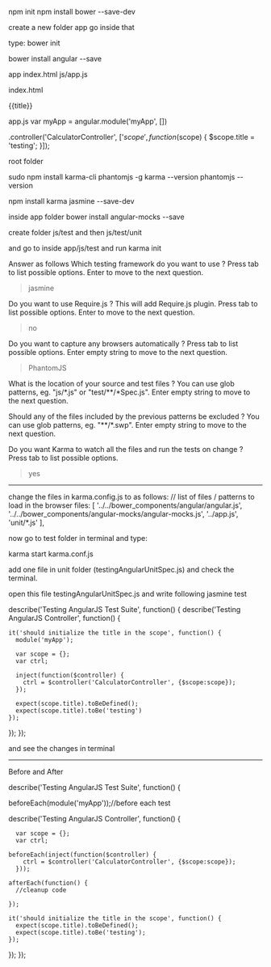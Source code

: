 npm init
npm install bower --save-dev

create a new folder app
go inside that

type:
bower init

bower install angular --save

app
index.html
js/app.js

index.html

<!doctype html>
<html ng-app="myApp">
<head>
<meta charset="UTF-8">
<title>Sample Application</title>
<script src="bower_components/angular/angular.js"></script>
<script src="js/app.js"></script>
</head>

<body ng-controller="CalculatorController">
{{title}}
</body>
</html>

app.js
var myApp = angular.module('myApp', [])

.controller('CalculatorController', ['$scope', function($scope) {
  $scope.title = 'testing';
}]);

root folder

sudo npm install karma-cli phantomjs -g
karma --version
phantomjs --version

npm install karma jasmine --save-dev

inside app folder
bower install angular-mocks --save


create folder js/test and then js/test/unit

and go to inside app/js/test and run 
karma init


Answer as follows
Which testing framework do you want to use ?
Press tab to list possible options. Enter to move to the next question.
> jasmine

Do you want to use Require.js ?
This will add Require.js plugin.
Press tab to list possible options. Enter to move to the next question.
> no

Do you want to capture any browsers automatically ?
Press tab to list possible options. Enter empty string to move to the next question.
> PhantomJS
> 

What is the location of your source and test files ?
You can use glob patterns, eg. "js/*.js" or "test/**/*Spec.js".
Enter empty string to move to the next question.
> 

Should any of the files included by the previous patterns be excluded ?
You can use glob patterns, eg. "**/*.swp".
Enter empty string to move to the next question.
> 

Do you want Karma to watch all the files and run the tests on change ?
Press tab to list possible options.
> yes

----------------------

change the files in karma.config.js to as follows:
// list of files / patterns to load in the browser
    files: [
      '../../bower_components/angular/angular.js',
      '../../bower_components/angular-mocks/angular-mocks.js',
      '../app.js',
      'unit/*.js'
    ],


now go to test folder in terminal and type:

karma start karma.conf.js

add one file in unit folder (testingAngularUnitSpec.js) and check the terminal.

open this file testingAngularUnitSpec.js and write following jasmine test

describe('Testing AngularJS Test Suite', function() {
  describe('Testing AngularJS Controller', function() {
    
    it('should initialize the title in the scope', function() {
      module('myApp');
      
      var scope = {};
      var ctrl;
      
      inject(function($controller) {
        ctrl = $controller('CalculatorController', {$scope:scope});
      });
      
      expect(scope.title).toBeDefined();
      expect(scope.title).toBe('testing')
    });
    
  });
});


and see the changes in terminal

----------------

Before and After


describe('Testing AngularJS Test Suite', function() {
  
  beforeEach(module('myApp'));//before each test

  describe('Testing AngularJS Controller', function() {
    
      var scope = {};
      var ctrl;
    
    beforeEach(inject(function($controller) {
        ctrl = $controller('CalculatorController', {$scope:scope});
      }));
    
    afterEach(function() {
      //cleanup code
      
    });
    
    it('should initialize the title in the scope', function() {
      expect(scope.title).toBeDefined();
      expect(scope.title).toBe('testing');
    });
    
  });
});







